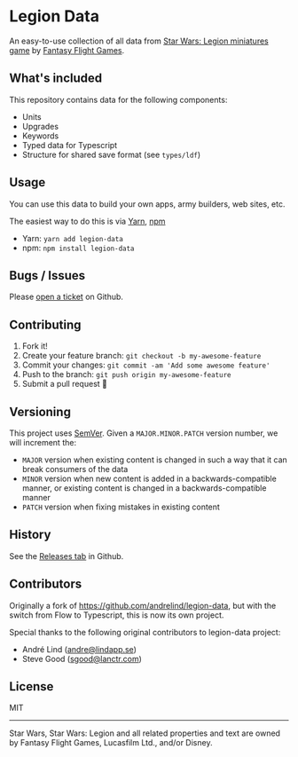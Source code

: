 # Legion Data
An easy-to-use collection of all data from [Star Wars: Legion miniatures game](https://www.fantasyflightgames.com/en/products/star-wars-legion/) by [Fantasy Flight Games](http://fantasyflightgames.com/).

## What's included

This repository contains data for the following components:
- Units
- Upgrades
- Keywords
- Typed data for Typescript
- Structure for shared save format (see `types/ldf`)

## Usage

You can use this data to build your own apps, army builders, web sites, etc.

The easiest way to do this is via [Yarn](https://yarnpkg.com/), [npm](https://www.npmjs.com/package/legion-data)

* Yarn: `yarn add legion-data`
* npm: `npm install legion-data`

## Bugs / Issues

Please [open a ticket](https://github.com/zacharyp/sw-legion-data/issues/new) on Github.

## Contributing

1. Fork it!
2. Create your feature branch: `git checkout -b my-awesome-feature`
3. Commit your changes: `git commit -am 'Add some awesome feature'`
4. Push to the branch: `git push origin my-awesome-feature`
5. Submit a pull request :tada:

## Versioning

This project uses [SemVer](http://semver.org/). Given a `MAJOR.MINOR.PATCH` version number, we will increment the:
- `MAJOR` version when existing content is changed in such a way that it can break consumers of the data
- `MINOR` version when new content is added in a backwards-compatible manner, or existing content is changed in a backwards-compatible manner
- `PATCH` version when fixing mistakes in existing content

## History

See the [Releases tab](https://github.com/andrelind/legion-data/releases) in Github.

## Contributors

Originally a fork of https://github.com/andrelind/legion-data, but with the switch from Flow to Typescript, this is now its own project.

Special thanks to the following original contributors to legion-data project:

- André Lind (andre@lindapp.se)
- Steve Good (sgood@lanctr.com)

## License
MIT

---

Star Wars, Star Wars: Legion and all related properties and text are owned by Fantasy Flight Games, Lucasfilm Ltd., and/or Disney.
